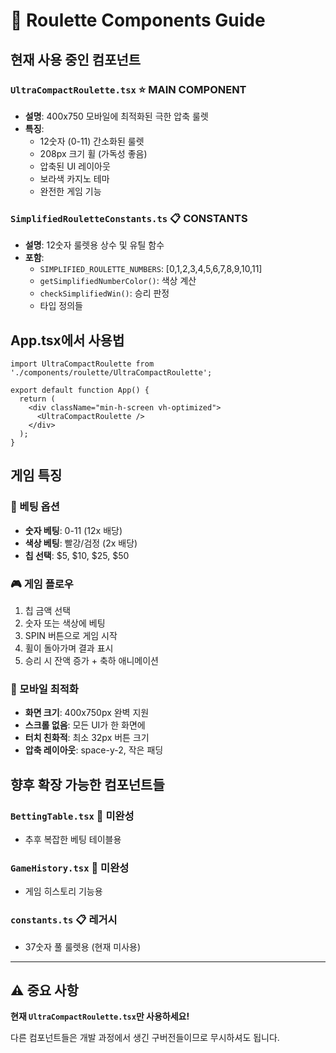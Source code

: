# 🎰 Roulette Components Guide

## 현재 사용 중인 컴포넌트

### `UltraCompactRoulette.tsx` ⭐ **MAIN COMPONENT**
- **설명**: 400x750 모바일에 최적화된 극한 압축 룰렛
- **특징**: 
  - 12숫자 (0-11) 간소화된 룰렛
  - 208px 크기 휠 (가독성 좋음)
  - 압축된 UI 레이아웃
  - 보라색 카지노 테마
  - 완전한 게임 기능

### `SimplifiedRouletteConstants.ts` 📋 **CONSTANTS**
- **설명**: 12숫자 룰렛용 상수 및 유틸 함수
- **포함**: 
  - `SIMPLIFIED_ROULETTE_NUMBERS`: [0,1,2,3,4,5,6,7,8,9,10,11]
  - `getSimplifiedNumberColor()`: 색상 계산
  - `checkSimplifiedWin()`: 승리 판정
  - 타입 정의들

## App.tsx에서 사용법

```tsx
import UltraCompactRoulette from './components/roulette/UltraCompactRoulette';

export default function App() {
  return (
    <div className="min-h-screen vh-optimized">
      <UltraCompactRoulette />
    </div>
  );
}
```

## 게임 특징

### 🎯 베팅 옵션
- **숫자 베팅**: 0-11 (12x 배당)
- **색상 베팅**: 빨강/검정 (2x 배당)
- **칩 선택**: $5, $10, $25, $50

### 🎮 게임 플로우
1. 칩 금액 선택
2. 숫자 또는 색상에 베팅
3. SPIN 버튼으로 게임 시작
4. 휠이 돌아가며 결과 표시
5. 승리 시 잔액 증가 + 축하 애니메이션

### 📱 모바일 최적화
- **화면 크기**: 400x750px 완벽 지원
- **스크롤 없음**: 모든 UI가 한 화면에
- **터치 친화적**: 최소 32px 버튼 크기
- **압축 레이아웃**: space-y-2, 작은 패딩

## 향후 확장 가능한 컴포넌트들

### `BettingTable.tsx` 🔧 **미완성**
- 추후 복잡한 베팅 테이블용

### `GameHistory.tsx` 🔧 **미완성**  
- 게임 히스토리 기능용

### `constants.ts` 📋 **레거시**
- 37숫자 풀 룰렛용 (현재 미사용)

---

## ⚠️ 중요 사항

**현재 `UltraCompactRoulette.tsx`만 사용하세요!**

다른 컴포넌트들은 개발 과정에서 생긴 구버전들이므로 무시하셔도 됩니다.